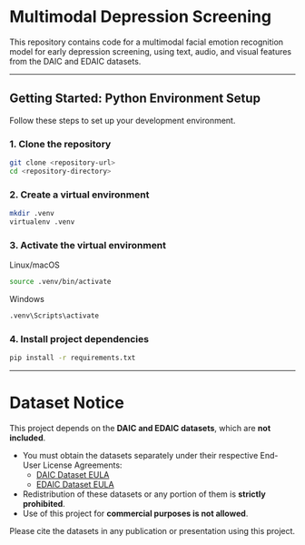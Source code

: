 # Multimodal Depression Screening

This repository contains code for a multimodal facial emotion recognition model for early depression screening, using text, audio, and visual features from the DAIC and EDAIC datasets.

---

## Getting Started: Python Environment Setup

Follow these steps to set up your development environment.

### 1. Clone the repository

```bash
git clone <repository-url>
cd <repository-directory>
```

### 2. Create a virtual environment

```bash
mkdir .venv
virtualenv .venv
```

### 3. Activate the virtual environment

Linux/macOS
```bash
source .venv/bin/activate
```

Windows
```cmd
.venv\Scripts\activate
```

### 4. Install project dependencies

```bash
pip install -r requirements.txt
```

---

# Dataset Notice

This project depends on the **DAIC and EDAIC datasets**, which are **not included**.  

- You must obtain the datasets separately under their respective End-User License Agreements:
  - [DAIC Dataset EULA](https://dcapswoz.ict.usc.edu/daic-woz-database-download/)
  - [EDAIC Dataset EULA](https://dcapswoz.ict.usc.edu/extended-daic-database-download/)
- Redistribution of these datasets or any portion of them is **strictly prohibited**.
- Use of this project for **commercial purposes is not allowed**.

Please cite the datasets in any publication or presentation using this project.
